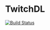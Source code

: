 # TwitchDL

[![Build Status](https://travis-ci.org/sylingd/TD.svg?branch=master)](https://travis-ci.org/sylingd/TD)